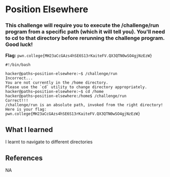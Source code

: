 # Position Elsewhere

### This challenge will require you to execute the /challenge/run program from a specific path (which it will tell you). You'll need to cd to that directory before rerunning the challenge program. Good luck!

**Flag:** `pwn.college{MH23aCcGAzs4hSE6S13rKaiteFV.QX3QTN0wSO4gjNzEzW}`

```
#!/bin/bash

hacker@paths~position-elsewhere:~$ /challenge/run
Incorrect...
You are not currently in the /home directory.
Please use the `cd` utility to change directory appropriately.
hacker@paths~position-elsewhere:~$ cd /home
hacker@paths~position-elsewhere:/home$ /challenge/run
Correct!!!
/challenge/run is an absolute path, invoked from the right directory!
Here is your flag:
pwn.college{MH23aCcGAzs4hSE6S13rKaiteFV.QX3QTN0wSO4gjNzEzW}
```

## What I learned

I learnt to navigate to different directories

## References

NA
